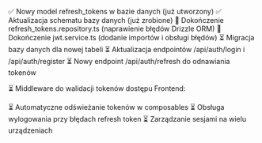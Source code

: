 ✅ Nowy model refresh_tokens w bazie danych (już utworzony)
✅ Aktualizacja schematu bazy danych (już zrobione)
🔄 Dokończenie refresh_tokens.repository.ts (naprawienie błędów Drizzle ORM)
🔄 Dokończenie jwt.service.ts (dodanie importów i obsługi błędów)
⏳ Migracja bazy danych dla nowej tabeli
⏳ Aktualizacja endpointów /api/auth/login i /api/auth/register
⏳ Nowy endpoint /api/auth/refresh do odnawiania tokenów

⏳ Middleware do walidacji tokenów dostępu
Frontend:

⏳ Automatyczne odświeżanie tokenów w composables
⏳ Obsługa wylogowania przy błędach refresh token
⏳ Zarządzanie sesjami na wielu urządzeniach